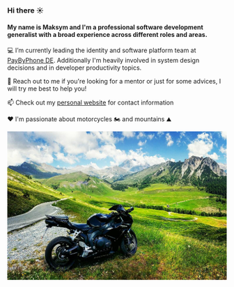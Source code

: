 ### Hi there ☀️

#### My name is Maksym and I'm a professional software development generalist with a broad experience across different roles and areas.

💻 I’m currently leading the identity and software platform team at [PayByPhone DE](https://paybyphone-parken.de/). Additionally I'm heavily involved in system design decisions and in developer productivity topics.

🙏 Reach out to me if you're looking for a mentor or just for some advices, I will try me best to help you!

📫 Check out my [personal website](https://gendin.info) for contact information

❤️ I'm passionate about motorcycles 🏍️ and mountains ⛰️

[![Motorcycle and mountains](https://github.com/maksymgendin/maksymgendin/raw/main/moto_nature.jpg)](https://gendin.info)
